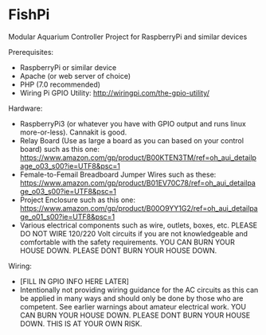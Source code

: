 # FishPi
Modular Aquarium Controller Project for RaspberryPi and similar devices

Prerequisites:
- RaspberryPi or similar device
- Apache (or web server of choice)
- PHP (7.0 recommended)
- Wiring Pi GPIO Utility: http://wiringpi.com/the-gpio-utility/

Hardware:
- RaspberryPi3 (or whatever you have with GPIO output and runs linux more-or-less).  Cannakit is good.
- Relay Board (Use as large a board as you can based on your control board) such as this one: https://www.amazon.com/gp/product/B00KTEN3TM/ref=oh_aui_detailpage_o03_s00?ie=UTF8&psc=1
- Female-to-Femail Breadboard Jumper Wires such as these: https://www.amazon.com/gp/product/B01EV70C78/ref=oh_aui_detailpage_o03_s00?ie=UTF8&psc=1
- Project Enclosure such as this one: https://www.amazon.com/gp/product/B00O9YY1G2/ref=oh_aui_detailpage_o01_s00?ie=UTF8&psc=1
- Various electrical components such as wire, outlets, boxes, etc.  PLEASE DO NOT WIRE 120/220 Volt circuits if you are not knowledgeable and comfortable with the safety requirements.  YOU CAN BURN YOUR HOUSE DOWN.  PLEASE DONT BURN YOUR HOUSE DOWN.

Wiring:
- [FILL IN GPIO INFO HERE LATER]
- Intentionally not providing wiring guidance for the AC circuits as this can be applied in many ways and should only be done by those who are competent.  See earlier warnings about amateur electrical work.  YOU CAN BURN YOUR HOUSE DOWN.  PLEASE DONT BURN YOUR HOUSE DOWN.  THIS IS AT YOUR OWN RISK.